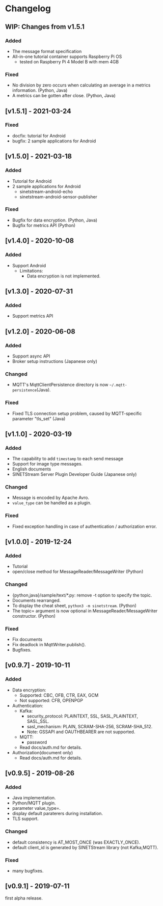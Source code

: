 # Changelog

## WIP: Changes from v1.5.1

### Added

- The message format specification
- All-in-one tutorial container supports Raspberry Pi OS
    - tested on Raspberry Pi 4 Model B with mem 4GB

### Fixed

- No division by zero occurs when calculating an average in a metrics information. (Python, Java)
- A metrics can be gotten after close. (Python, Java)

## [v1.5.1] - 2021-03-24

### Fixed

- docfix: tutorial for Android
- bugfix: 2 sample applications for Android

## [v1.5.0] - 2021-03-18

### Added

- Tutorial for Android
- 2 sample applications for Android
    - sinetstream-android-echo
    - sinetstream-android-sensor-publisher

### Fixed

- Bugfix for data encryption. (Python, Java)
- Bugfix for metrics API (Python)

## [v1.4.0] - 2020-10-08

### Added

- Support Android
    - Limitations:
        - Data encryption is not implemented.

## [v1.3.0] - 2020-07-31

### Added

- Support metrics API

## [v1.2.0] - 2020-06-08

### Added

- Support async API
- Broker setup instructions (Japanese only)

### Changed

- MQTT's MqttClientPersistence directory is now `~/.mqtt-persistence`(Java).

### Fixed

- Fixed TLS connection setup problem, caused by MQTT-specific parameter "tls_set" (Java)

## [v1.1.0] - 2020-03-19

### Added

- The capability to add `timestamp` to each send message
- Support for image type messages.
- English documents
- SINETStream Server Plugin Developer Guide (Japanese only)

### Changed

- Message is encoded by Apache Avro.
- `value_type` can be handled as a plugin.

### Fixed

- Fixed exception handling in case of authentication / authorization error.

## [v1.0.0] - 2019-12-24

### Added

- Tutorial
- open/close method for MessageReader/MessageWriter (Python)

### Changed

- {python,java}/sample/text/*.py: remove -t option to specify the topic.
- Documents rearranged.
- To display the cheat sheet, `python3 -m sinetstream`. (Python)
- The topic= argument is now optional in MessageReader/MessageWriter constructor. (Python)

### Fixed

- Fix documents
- Fix deadlock in MqttWriter.publish().
- Bugfixes.

## [v0.9.7] - 2019-10-11

### Added

- Data encryption:
    - Supported: CBC, OFB, CTR, EAX, GCM
    - Not supported: CFB, OPENPGP
- Authentication:
    - Kafka:
        - security_protocol: PLAINTEXT, SSL, SASL_PLAINTEXT, SASL_SSL.
        - sasl_mechanism: PLAIN, SCRAM-SHA-256, SCRAM-SHA_512.
        - Note: GSSAPI and OAUTHBEARER are not supported.
    - MQTT:
        - password
    - Read docs/auth.md for details.
- Authorization(document only)
    - Read docs/auth.md for details.

## [v0.9.5] - 2019-08-26

### Added

- Java implementation.
- Python/MQTT plugin.
- parameter value_type=.
- display default paraterers during installation.
- TLS support.

### Changed

- default consistency is AT_MOST_ONCE (was EXACTLY_ONCE).
- default client_id is generated by SINETStream library (not Kafka,MQTT).

### Fixed

- many bugfixes.

## [v0.9.1] - 2019-07-11

first alpha release.
